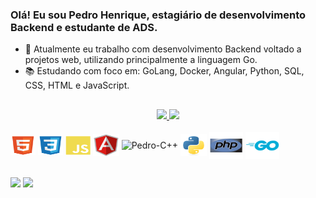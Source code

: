 ### Olá! Eu sou Pedro Henrique, estagiário de desenvolvimento Backend e estudante de ADS.


- 💼 Atualmente eu trabalho com desenvolvimento Backend voltado a projetos web, utilizando principalmente a linguagem Go.
- 📚 Estudando com foco em: GoLang, Docker, Angular, Python, SQL, CSS, HTML e JavaScript.

##

<div align="center">
  <a href="https://github.com/pedrojhenrique">
    <img height="150em" src="https://github-readme-stats.vercel.app/api?username=pedrojhenrique&count_private=true&include_all_commits=true&show_icons=true&theme=dark&hide_border=false&show_owner=true"/>
    <img height="150em" src="https://github-readme-stats.vercel.app/api/top-langs/?username=pedrojhenrique&theme=dark&hide_border=false&&layout=compact"/>
</a>
</div>

<div style="display: inline_block"><br>
<img align="center" alt="Pedro-HTML" height="30" width="40" src="https://raw.githubusercontent.com/devicons/devicon/master/icons/html5/html5-original.svg">
<img align="center" alt="Pedro-CSS" height="30" width="40" src="https://raw.githubusercontent.com/devicons/devicon/master/icons/css3/css3-original.svg">
<img align="center" alt="Pedro-Js" height="30" width="40" src="https://raw.githubusercontent.com/devicons/devicon/master/icons/javascript/javascript-plain.svg">
<img align="center" alt="Pedro-Angular" height="35" width="42" src="https://github.com/devicons/devicon/blob/master/icons/angularjs/angularjs-original.svg">
<img align="center" alt="Pedro-C++" height="35" width="45" src="https://cdn.jsdelivr.net/gh/devicons/devicon/icons/cplusplus/cplusplus-original.svg">
<img align="center" alt="Pedro-Python" height="35" width="42" src="https://raw.githubusercontent.com/devicons/devicon/master/icons/python/python-original.svg">
<img align="center" alt="Pedro-PHP" height="44" width="54" src="https://github.com/devicons/devicon/blob/master/icons/php/php-original.svg">
<img align="center" alt="Pedro-Go" height="44" width="54" src="https://github.com/devicons/devicon/blob/master/icons/go/go-original-wordmark.svg">
</div>
  
##

<div> 
  <a href="https://www.linkedin.com/in/pedro-henrique-023b4b216/" target="_blank"><img src="https://img.shields.io/badge/-LinkedIn-%230077B5?style=for-the-badge&logo=linkedin&logoColor=white" target="_blank"></a>
  <a href = "mailto:pedrojhenrique3@gmail.com"><img src="https://img.shields.io/badge/-Gmail-%23333?style=for-the-badge&logo=gmail&logoColor=white" target="_blank"></a>
</div>  
